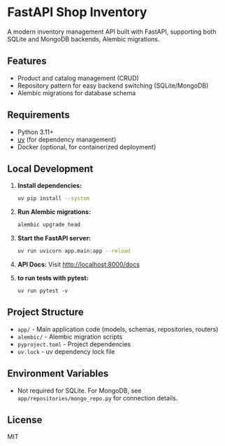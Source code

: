 # FastAPI Shop Inventory

A modern inventory management API built with FastAPI, supporting both SQLite and MongoDB backends, Alembic migrations.

## Features
- Product and catalog management (CRUD)
- Repository pattern for easy backend switching (SQLite/MongoDB)
- Alembic migrations for database schema

## Requirements
- Python 3.11+
- [uv](https://github.com/astral-sh/uv) (for dependency management)
- Docker (optional, for containerized deployment)

## Local Development

1. **Install dependencies:**
   ```sh
   uv pip install --system
   ```

2. **Run Alembic migrations:**
   ```sh
   alembic upgrade head
   ```

3. **Start the FastAPI server:**
   ```sh
   uv run uvicorn app.main:app --reload
   ```

4. **API Docs:**
   Visit [http://localhost:8000/docs](http://localhost:8000/docs)

5. **to run tests with pytest:**
   ```
   uv run pytest -v
   ```

## Project Structure
- `app/` - Main application code (models, schemas, repositories, routers)
- `alembic/` - Alembic migration scripts
- `pyproject.toml` - Project dependencies
- `uv.lock` - uv dependency lock file

## Environment Variables
- Not required for SQLite. For MongoDB, see `app/repositories/mongo_repo.py` for connection details.

## License
MIT

